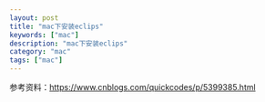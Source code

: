 ```yaml
---
layout: post
title: "mac下安装eclips"
keywords: ["mac"]
description: "mac下安装eclips"
category: "mac"
tags: ["mac"]
---
```


参考资料：https://www.cnblogs.com/quickcodes/p/5399385.html